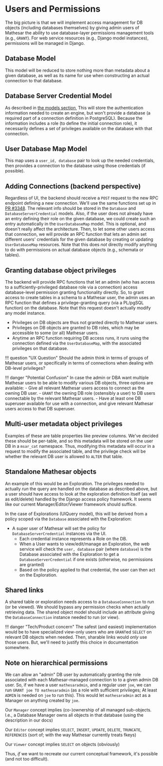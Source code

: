 # Users and Permissions

The big picture is that we will implement access management for DB objects (including databases themselves) by giving admin users of Mathesar the ability to use database-layer permissions management tools (e.g., `GRANT`). For web service resources (e.g., Django model instances), permissions will be managed in Django.

## Database Model

This model will be reduced to store nothing more than metadata about a given database, as well as its name for use when constructing an actual connection to that database.

## Database Server Credential Model

As described in [the models section](./models.md), This will store the authentication information needed to create an engine, but won't provide a database (a required part of a connection definition in PostgreSQL). Because the information includes a role (to define the initial connection role), it necessarily defines a set of privileges available on the database with that connection.

## User Database Map Model

This map uses a `user_id, database` pair to look up the needed credentials, then provides a connection to the database using those credentials (if possible).

## Adding Connections (backend perspective)

Regardless of UI, the backend should receive a `POST` request to the new RPC endpoint defining a new connection. We'll use the same functions set up in [PR \#3348](https://github.com/mathesar-foundation/mathesar/pull/3348). The relevant info should be stored in the `Database` and `DatabaseServerCredential` models. Also, if the user does not already have an entry defining their role on the given database, we could create such an entry automatically in the `UserDatabaseMap` model. This is optional, and doesn't really affect the architecture. Then, to let some other users access that connection, we will provide an RPC function that lets an admin set different users' credentials for the given database by creating or updating `UserDatabaseMap` resources. Note that this does _not_ directly modify anything to do with permissions on actual database objects (e.g., schemata or tables).

## Granting database object privileges

The backend will provide RPC functions that let an admin (who has access to a sufficiently-privileged database role via a connection) access database-level permission granting functionality directly. So, to grant access to create tables in a schema to a Mathesar user, the admin uses an RPC function that defines a privilege-granting query (via a PL/pgSQL function) on the database. Note that this request doesn't actually modify any model instance.

- Privileges on DB objects are thus not granted directly to Mathesar users.
- Privileges on DB objects are granted to DB roles, which may be accessible to some (or all) Mathesar users.
- Anytime an RPC function requiring DB access runs, it runs using the connection defined via the `UserDatabaseMap`, with the associated privileges on that database.

!!! question "UX Question"
    Should the admin think in terms of groups of Mathesar users, or specifically in terms of connections when dealing with DB-level privileges?
    
!!! danger "Potential Confusion"
    In case the admin or DBA want multiple Mathesar users to be able to modify various DB objects, three options are available:
    - Give all relevant Mathesar users access to connect as the owning DB user.
    - `GRANT` the owning DB role (ostensibly a user) to DB users connectable by the relevant Mathesar users.
    - Have at least one DB superuser available for use with a connection, and give relevant Mathesar users access to that DB superuser.
    
## Multi-user metadata object privileges

Examples of these are table properties like preview columns. We've decided these should be per-table, and so this metadata will be stored on the user DB in a `msar_cat` namespace. Thus, modifying this metadata will occur in a request to modify the associated table, and the privilege check will be whether the relevant DB user is allowed to `ALTER` that table. 

## Standalone Mathesar objects

An example of this would be an Exploration. The privileges needed to actually _run_ the query are handled on the database as described above, but a user should have access to look at the exploration definition itself (as well as edit/delete) handled by the Django access policy framework. It seems like our current Manager/Editor/Viewer framework should suffice.

In the case of Explorations (UIQuery model), this will be derived from a policy scoped via the `Database` associated with the Exploration:
- A super user of Mathesar will set the policy for `DatabaseServerCredential` instances via the UI.
    - Each credential instance represents a Role on the DB.
    - When a User wants to view/edit/manage an Exploration, the web service will check the `user, database` pair (where `database`) is the Database associated with the Exploration to get a `DatabaseServerCredential` if one exists (otherwise, no permissions are granted)
    - Based on the policy applied to that credential, the user can then act on the Exploration.

## Shared links

A shared table or exploration needs access to a `DatabaseConnection` to run (or be viewed). We should bypass any permission checks when actually retrieving data. The shared object model should include an attribute giving the `DatabaseConnection` instance needed to run (or view).

!!! danger "Tech/Product concern"
    The safest (and easiest) implementation would be to have specialized view-only users who are `GRANT`ed `SELECT` on relevant DB objects when needed. Then, sharable links would _only_ use those users. But, we'll need to justify this choice in documentation somewhere.

## Note on hierarchical permissions

We can allow an "admin" DB user by automatically granting the role associated with each Mathesar-managed connection to to a given admin DB user. So, if we have a user `mathesaradmin`, and a regular user `joe`, we can run `GRANT joe TO mathesaradmin` (as a role with sufficient privileges; At least `ADMIN` is needed on `joe` to run this). This would let `mathesaradmin` act as a Manager on anything created by `joe`.

Our `Manager` concept implies (co-)ownership of all managed sub-objects. I.e., a Database Manager owns all objects in that database (using the description in our docs)

Our `Editor` concept implies `SELECT`, `INSERT`, `UPDATE`, `DELETE`, `TRUNCATE`, `REFERENCES` (sort of; with the way Mathesar currently treats fkeys)

Our `Viewer` concept implies `SELECT` on objects (obviously)

Thus, _if_ we want to recreate our current conceptual framework, it's possible (and not too difficult).
